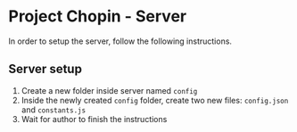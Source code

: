 # Project Chopin - Server

In order to setup the server, follow the following instructions.

## Server setup

1. Create a new folder inside server named `config`
2. Inside the newly created `config` folder, create two new files: `config.json` and `constants.js`
3. Wait for author to finish the instructions
